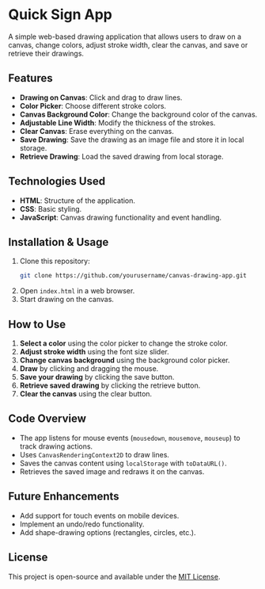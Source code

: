 # Quick Sign App

A simple web-based drawing application that allows users to draw on a canvas, change colors, adjust stroke width, clear the canvas, and save or retrieve their drawings.

## Features
- **Drawing on Canvas**: Click and drag to draw lines.
- **Color Picker**: Choose different stroke colors.
- **Canvas Background Color**: Change the background color of the canvas.
- **Adjustable Line Width**: Modify the thickness of the strokes.
- **Clear Canvas**: Erase everything on the canvas.
- **Save Drawing**: Save the drawing as an image file and store it in local storage.
- **Retrieve Drawing**: Load the saved drawing from local storage.

## Technologies Used
- **HTML**: Structure of the application.
- **CSS**: Basic styling.
- **JavaScript**: Canvas drawing functionality and event handling.

## Installation & Usage
1. Clone this repository:
   ```sh
   git clone https://github.com/yourusername/canvas-drawing-app.git
   ```
2. Open `index.html` in a web browser.
3. Start drawing on the canvas.

## How to Use
1. **Select a color** using the color picker to change the stroke color.
2. **Adjust stroke width** using the font size slider.
3. **Change canvas background** using the background color picker.
4. **Draw** by clicking and dragging the mouse.
5. **Save your drawing** by clicking the save button.
6. **Retrieve saved drawing** by clicking the retrieve button.
7. **Clear the canvas** using the clear button.

## Code Overview
- The app listens for mouse events (`mousedown`, `mousemove`, `mouseup`) to track drawing actions.
- Uses `CanvasRenderingContext2D` to draw lines.
- Saves the canvas content using `localStorage` with `toDataURL()`.
- Retrieves the saved image and redraws it on the canvas.

## Future Enhancements
- Add support for touch events on mobile devices.
- Implement an undo/redo functionality.
- Add shape-drawing options (rectangles, circles, etc.).

## License
This project is open-source and available under the [MIT License](LICENSE).


